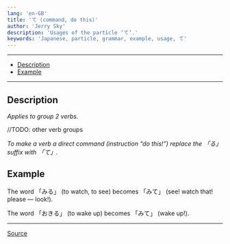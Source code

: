 ```yaml
---
lang: 'en-GB'
title: 'て (command, do this)'
author: 'Jerry Sky'
description: 'Usages of the particle ‘て’.'
keywords: 'Japanese, particle, grammar, example, usage, て'
---
```


---

[source]: https://www.youtube.com/watch?v=jL62m0XLgsU

- [Description](#description)
- [Example](#example)

---

## Description

*Applies to group 2 verbs.*

//TODO: other verb groups

*To make a verb a direct command (instruction “do this!”) replace the 「る」 suffix with 「て」.*

## Example

The word 「みる」 (to watch, to see) becomes 「みて」 (see! watch that!　please — look!).

The word 「おきる」 (to wake up) becomes 「みて」 (wake up!).

---

[Source][source]
